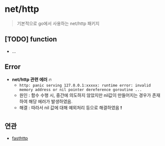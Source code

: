 # net/http 
> 기본적으로 go에서 사용하는 net/http 패키지   


## [TODO] function

+ ...


## Error
+ **net/http 관련 에러** 🔥
   + `http: panic serving 127.0.0.1:xxxxx: runtime error: invalid memory address or nil pointer dereference goroutine ...`
   + 원인 : 함수 수행 시, 중간에 의도하지 않았지만 nil값이 만들어지는 경우가 존재하여 해당 에러가 발생하였음.
   + 해결 : 따라서 nil 값에 대해 예외처리 등으로 해결하였음 ❗


## 연관
+ [fasthttp](https://github.com/sujiny-tech/TIL/blob/main/programming/Golang/fasthttp/fasthttp.md)
